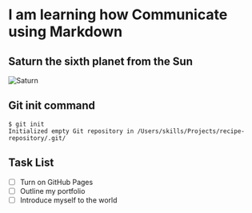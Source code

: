 # I am learning how Communicate using Markdown
## Saturn the sixth planet from the Sun
![Saturn](https://i.pinimg.com/564x/9a/e0/52/9ae0521887600b1ea48ff529784fa85d.jpg)
## Git init command
```
$ git init
Initialized empty Git repository in /Users/skills/Projects/recipe-repository/.git/
```
## Task List
- [ ] Turn on GitHub Pages
- [ ] Outline my portfolio
- [ ] Introduce myself to the world
